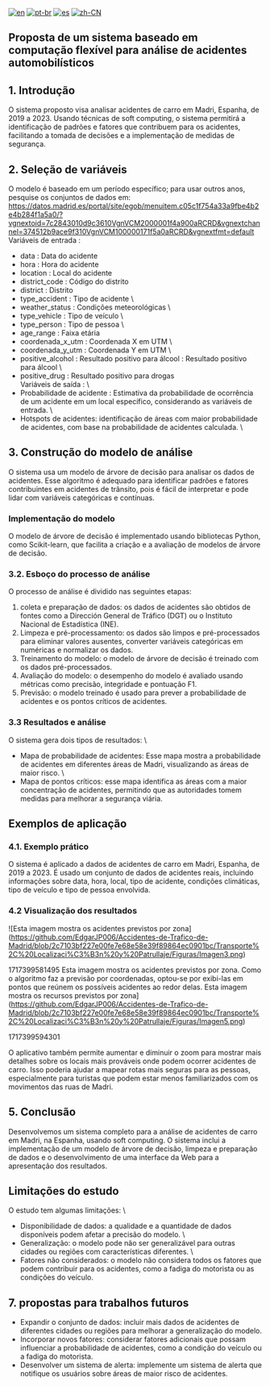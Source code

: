 [![en](https://img.shields.io/badge/lang-en-blue.svg)](https://github.com/EdgarJP006/Accidentes-de-Trafico-de-Madrid/blob/main/locale/README-en.md)
[![pt-br](https://img.shields.io/badge/lang-pt--br-green.svg)](https://github.com/EdgarJP006/Accidentes-de-Trafico-de-Madrid/blob/main/locale/README-pt.md)
[![es](https://img.shields.io/badge/lang-es-yellow.svg)](https://github.com/EdgarJP006/Accidentes-de-Trafico-de-Madrid/blob/main/README.md)
[![zh-CN](https://img.shields.io/badge/lang-zh--br-red.svg)](https://github.com/EdgarJP006/Accidentes-de-Trafico-de-Madrid/blob/main/locale/README-zh_CN.md)

## Proposta de um sistema baseado em computação flexível para análise de acidentes automobilísticos
## 1. Introdução
O sistema proposto visa analisar acidentes de carro em Madri, Espanha, de 2019 a 2023. Usando técnicas de soft computing, o sistema permitirá a identificação de padrões e fatores que contribuem para os acidentes, facilitando a tomada de decisões e a implementação de medidas de segurança.
## 2. Seleção de variáveis
O modelo é baseado em um período específico; para usar outros anos, pesquise os conjuntos de dados em: https://datos.madrid.es/portal/site/egob/menuitem.c05c1f754a33a9fbe4b2e4b284f1a5a0/?vgnextoid=7c2843010d9c3610VgnVCM2000001f4a900aRCRD&vgnextchannel=374512b9ace9f310VgnVCM100000171f5a0aRCRD&vgnextfmt=default
Variáveis de entrada :

- data : Data do acidente
- hora : Hora do acidente
- location : Local do acidente
- district_code : Código do distrito
- district : Distrito
- type_accident : Tipo de acidente \
- weather_status : Condições meteorológicas \
- type_vehicle : Tipo de veículo \
- type_person : Tipo de pessoa \
- age_range : Faixa etária
- coordenada_x_utm : Coordenada X em UTM \
- coordenada_y_utm : Coordenada Y em UTM \
- positive_alcohol : Resultado positivo para álcool : Resultado positivo para álcool \
- positive_drug : Resultado positivo para drogas \
Variáveis de saída : \
- Probabilidade de acidente : Estimativa da probabilidade de ocorrência de um acidente em um local específico, considerando as variáveis de entrada. \
- Hotspots de acidentes: identificação de áreas com maior probabilidade de acidentes, com base na probabilidade de acidentes calculada. \
## 3. Construção do modelo de análise
O sistema usa um modelo de árvore de decisão para analisar os dados de acidentes. Esse algoritmo é adequado para identificar padrões e fatores contribuintes em acidentes de trânsito, pois é fácil de interpretar e pode lidar com variáveis categóricas e contínuas.
### Implementação do modelo
O modelo de árvore de decisão é implementado usando bibliotecas Python, como Scikit-learn, que facilita a criação e a avaliação de modelos de árvore de decisão.
### 3.2. Esboço do processo de análise
O processo de análise é dividido nas seguintes etapas:
1. coleta e preparação de dados: os dados de acidentes são obtidos de fontes como a Dirección General de Tráfico (DGT) ou o Instituto Nacional de Estadística (INE).
2.	Limpeza e pré-processamento: os dados são limpos e pré-processados para eliminar valores ausentes, converter variáveis categóricas em numéricas e normalizar os dados.
3.	Treinamento do modelo: o modelo de árvore de decisão é treinado com os dados pré-processados.
4.	Avaliação do modelo: o desempenho do modelo é avaliado usando métricas como precisão, integridade e pontuação F1.
5.	Previsão: o modelo treinado é usado para prever a probabilidade de acidentes e os pontos críticos de acidentes.
### 3.3 Resultados e análise
O sistema gera dois tipos de resultados: \
- Mapa de probabilidade de acidentes: Esse mapa mostra a probabilidade de acidentes em diferentes áreas de Madri, visualizando as áreas de maior risco. \
- Mapa de pontos críticos: esse mapa identifica as áreas com a maior concentração de acidentes, permitindo que as autoridades tomem medidas para melhorar a segurança viária.
## Exemplos de aplicação
### 4.1. Exemplo prático
O sistema é aplicado a dados de acidentes de carro em Madri, Espanha, de 2019 a 2023. É usado um conjunto de dados de acidentes reais, incluindo informações sobre data, hora, local, tipo de acidente, condições climáticas, tipo de veículo e tipo de pessoa envolvida.
### 4.2 Visualização dos resultados
![Esta imagem mostra os acidentes previstos por zona] (https://github.com/EdgarJP006/Accidentes-de-Trafico-de-Madrid/blob/2c7103bf227e00fe7e68e58e39f89864ec0901bc/Transporte%2C%20Localizaci%C3%B3n%20y%20Patrullaje/Figuras/Imagen3.png) 

1717399581495
Esta imagem mostra os acidentes previstos por zona. Como o algoritmo faz a previsão por coordenadas, optou-se por exibi-las em pontos que reúnem os possíveis acidentes ao redor delas.
 Esta imagem mostra os recursos previstos por zona](https://github.com/EdgarJP006/Accidentes-de-Trafico-de-Madrid/blob/2c7103bf227e00fe7e68e58e39f89864ec0901bc/Transporte%2C%20Localizaci%C3%B3n%20y%20Patrullaje/Figuras/Imagen5.png) 
 
1717399594301

O aplicativo também permite aumentar e diminuir o zoom para mostrar mais detalhes sobre os locais mais prováveis onde podem ocorrer acidentes de carro. Isso poderia ajudar a mapear rotas mais seguras para as pessoas, especialmente para turistas que podem estar menos familiarizados com os movimentos das ruas de Madri.
## 5. Conclusão
Desenvolvemos um sistema completo para a análise de acidentes de carro em Madri, na Espanha, usando soft computing. O sistema inclui a implementação de um modelo de árvore de decisão, limpeza e preparação de dados e o desenvolvimento de uma interface da Web para a apresentação dos resultados.
## Limitações do estudo
O estudo tem algumas limitações: \
- Disponibilidade de dados: a qualidade e a quantidade de dados disponíveis podem afetar a precisão do modelo. \
- Generalização: o modelo pode não ser generalizável para outras cidades ou regiões com características diferentes. \
- Fatores não considerados: o modelo não considera todos os fatores que podem contribuir para os acidentes, como a fadiga do motorista ou as condições do veículo.
## 7. propostas para trabalhos futuros
- Expandir o conjunto de dados: incluir mais dados de acidentes de diferentes cidades ou regiões para melhorar a generalização do modelo.
- Incorporar novos fatores: considerar fatores adicionais que possam influenciar a probabilidade de acidentes, como a condição do veículo ou a fadiga do motorista.
- Desenvolver um sistema de alerta: implemente um sistema de alerta que notifique os usuários sobre áreas de maior risco de acidentes.
